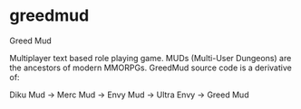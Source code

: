 greedmud
========

Greed Mud

Multiplayer text based role playing game. MUDs (Multi-User Dungeons) are the ancestors of modern MMORPGs.
GreedMud source code is a derivative of:

Diku Mud -> Merc Mud -> Envy Mud -> Ultra Envy -> Greed Mud
